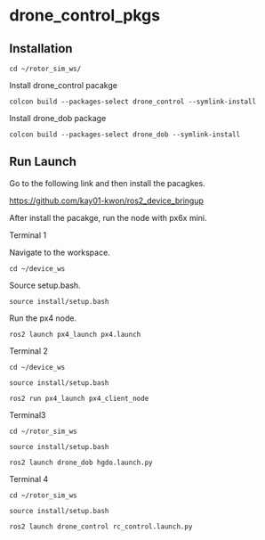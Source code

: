 # drone_control_pkgs

## Installation

```
cd ~/rotor_sim_ws/
```
Install drone_control pacakge
```
colcon build --packages-select drone_control --symlink-install
```

Install drone_dob package
```
colcon build --packages-select drone_dob --symlink-install
```


## Run Launch

Go to the following link and then install the pacagkes.

https://github.com/kay01-kwon/ros2_device_bringup

After install the pacakge, run the node with px6x mini.

Terminal 1

Navigate to the workspace.
```
cd ~/device_ws 
```
Source setup.bash.
```
source install/setup.bash
```
Run the px4 node.
```
ros2 launch px4_launch px4.launch
```
Terminal 2
```
cd ~/device_ws
```

```
source install/setup.bash
```

```
ros2 run px4_launch px4_client_node
```

Terminal3
```
cd ~/rotor_sim_ws
```

```
source install/setup.bash
```

```
ros2 launch drone_dob hgdo.launch.py
```


Terminal 4
```
cd ~/rotor_sim_ws
```

```
source install/setup.bash
```

```
ros2 launch drone_control rc_control.launch.py
```